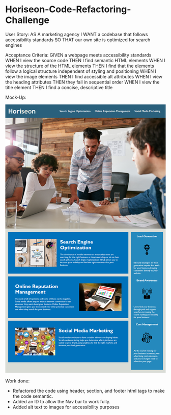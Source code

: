 # Horiseon-Code-Refactoring-Challenge

User Story:
AS A marketing agency
I WANT a codebase that follows accessibility standards
SO THAT our own site is optimized for search engines

Acceptance Criteria:
GIVEN a webpage meets accessibility standards
WHEN I view the source code
THEN I find semantic HTML elements
WHEN I view the structure of the HTML elements
THEN I find that the elements follow a logical structure independent of styling and positioning
WHEN I view the image elements
THEN I find accessible alt attributes
WHEN I view the heading attributes
THEN they fall in sequential order
WHEN I view the title element
THEN I find a concise, descriptive title

Mock-Up:

![](images/Horiseon%20Screenshot.png)


Work done:

- Refactored the code using header, section, and footer html tags to make the code semantic. 
- Added an ID to allow the Nav bar to work fully.
- Added alt text to images for accessibility purposes

